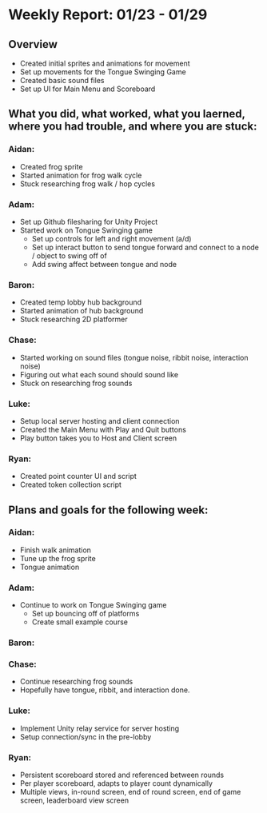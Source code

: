 # Weekly Report: 01/23 - 01/29

## Overview
- Created initial sprites and animations for movement
- Set up movements for the Tongue Swinging Game
- Created basic sound files
- Set up UI for Main Menu and Scoreboard

## What you did, what worked, what you laerned, where you had trouble, and where you are stuck:
### Aidan: 
- Created frog sprite 
- Started animation for frog walk cycle 
- Stuck researching frog walk / hop cycles
### Adam:
- Set up Github filesharing for Unity Project
- Started work on Tongue Swinging game
    - Set up controls for left and right movement (a/d)
    - Set up interact button to send tongue forward and connect to a node / object to swing off of
    - Add swing affect between tongue and node
### Baron:
- Created temp lobby hub background
- Started animation of hub background
- Stuck researching 2D platformer
### Chase:
- Started working on sound files (tongue noise, ribbit noise, interaction noise)
- Figuring out what each sound should sound like
- Stuck on researching frog sounds
### Luke:
- Setup local server hosting and client connection
- Created the Main Menu with Play and Quit buttons
- Play button takes you to Host and Client screen
### Ryan:
- Created point counter UI and script
- Created token collection script


## Plans and goals for the following week:
### Aidan:
- Finish walk animation 
- Tune up the frog sprite
- Tongue animation
### Adam:
- Continue to work on Tongue Swinging game
    - Set up bouncing off of platforms
    - Create small example course
### Baron:
### Chase:
- Continue researching frog sounds
- Hopefully have tongue, ribbit, and interaction done.
### Luke:
- Implement Unity relay service for server hosting 
- Setup connection/sync in the pre-lobby
### Ryan:
- Persistent scoreboard stored and referenced between rounds
- Per player scoreboard, adapts to player count dynamically
- Multiple views, in-round screen, end of round screen, end of game screen, leaderboard view screen
